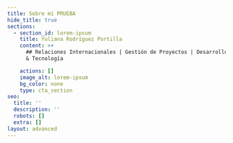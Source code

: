 ```yaml
---
title: Sobre mí PRUEBA
hide_title: true
sections:
  - section_id: lorem-ipsum
    title: Yuliana Rodríguez Portilla
    content: >+
      ## Relaciones Internacionales | Gestión de Proyectos | Desarrollo Digital
      & Tecnología

    actions: []
    image_alt: lorem-ipsum
    bg_color: none
    type: cta_section
seo:
  title: ''
  description: ''
  robots: []
  extra: []
layout: advanced
---
```


